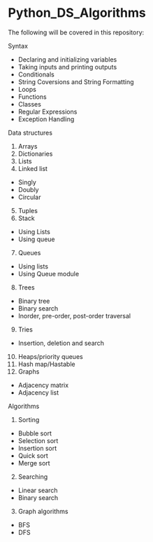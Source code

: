 # Python_DS_Algorithms

The following will be covered in this repository:

Syntax
- Declaring and initializing variables
- Taking inputs and printing outputs
- Conditionals
- String Coversions and String Formatting 
- Loops
- Functions
- Classes
- Regular Expressions 
- Exception Handling

Data structures
1. Arrays
2. Dictionaries
3. Lists
4. Linked list
- Singly 
- Doubly
- Circular
5. Tuples
6. Stack
- Using Lists
- Using queue
7. Queues
- Using lists
- Using Queue module
8. Trees
- Binary tree
- Binary search
- Inorder, pre-order, post-order traversal
9. Tries
- Insertion, deletion and search
10. Heaps/priority queues
11. Hash map/Hastable
12. Graphs
- Adjacency matrix
- Adjacency list


Algorithms
1. Sorting
- Bubble sort
- Selection sort
- Insertion sort
- Quick sort
- Merge sort
2. Searching
- Linear search
- Binary search
3. Graph algorithms
- BFS
- DFS
